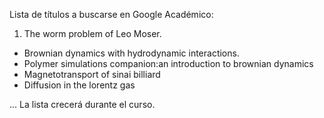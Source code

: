 Lista de títulos a buscarse en Google Académico:

1. The worm problem of Leo Moser.
- Brownian dynamics with hydrodynamic interactions.
- Polymer simulations companion:an introduction to brownian dynamics
- Magnetotransport of sinai billiard
- Diffusion in the lorentz gas

...
La lista crecerá durante el curso. 
